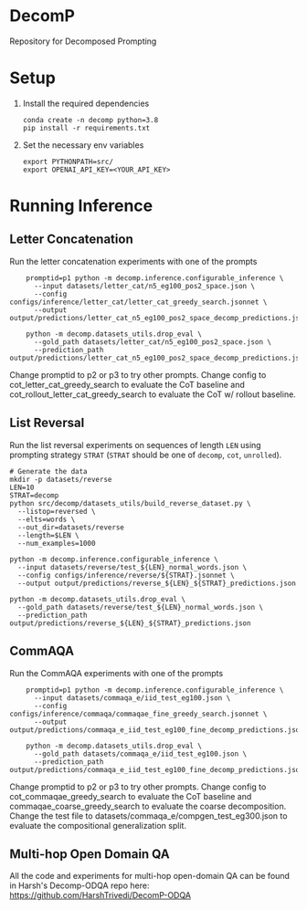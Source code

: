 # DecomP
Repository for Decomposed Prompting


# Setup

1. Install the required dependencies
    ```shell
    conda create -n decomp python=3.8
    pip install -r requirements.txt
    ```
2. Set the necessary env variables
    ```shell
    export PYTHONPATH=src/
    export OPENAI_API_KEY=<YOUR_API_KEY>
    ```

# Running Inference

## Letter Concatenation
Run the letter concatenation experiments with one of the prompts
```shell
    promptid=p1 python -m decomp.inference.configurable_inference \
      --input datasets/letter_cat/n5_eg100_pos2_space.json \
      --config configs/inference/letter_cat/letter_cat_greedy_search.jsonnet \
      --output output/predictions/letter_cat_n5_eg100_pos2_space_decomp_predictions.json
      
    python -m decomp.datasets_utils.drop_eval \
      --gold_path datasets/letter_cat/n5_eg100_pos2_space.json \
      --prediction_path output/predictions/letter_cat_n5_eg100_pos2_space_decomp_predictions.json
```

Change promptid to p2 or p3 to try other prompts. Change config to cot_letter_cat_greedy_search to
evaluate the CoT baseline and cot_rollout_letter_cat_greedy_search to evaluate the CoT w/ rollout
baseline.

## List Reversal
Run the list reversal experiments on sequences of length `LEN` 
using prompting strategy `STRAT` (`STRAT` should be one of `decomp`, `cot`, `unrolled`).
```shell
# Generate the data
mkdir -p datasets/reverse
LEN=10
STRAT=decomp
python src/decomp/datasets_utils/build_reverse_dataset.py \
  --listop=reversed \
  --elts=words \
  --out_dir=datasets/reverse
  --length=$LEN \
  --num_examples=1000

python -m decomp.inference.configurable_inference \
  --input datasets/reverse/test_${LEN}_normal_words.json \
  --config configs/inference/reverse/${STRAT}.jsonnet \
  --output output/predictions/reverse_${LEN}_${STRAT}_predictions.json
  
python -m decomp.datasets_utils.drop_eval \
  --gold_path datasets/reverse/test_${LEN}_normal_words.json \
  --prediction_path output/predictions/reverse_${LEN}_${STRAT}_predictions.json 
```

## CommAQA
Run the CommAQA experiments with one of the prompts
```shell
    promptid=p1 python -m decomp.inference.configurable_inference \
      --input datasets/commaqa_e/iid_test_eg100.json \
      --config configs/inference/commaqa/commaqae_fine_greedy_search.jsonnet \
      --output output/predictions/commaqa_e_iid_test_eg100_fine_decomp_predictions.json
      
    python -m decomp.datasets_utils.drop_eval \
      --gold_path datasets/commaqa_e/iid_test_eg100.json \
      --prediction_path output/predictions/commaqa_e_iid_test_eg100_fine_decomp_predictions.json
```

Change promptid to p2 or p3 to try other prompts. Change config to cot_commaqae_greedy_search to
evaluate the CoT baseline and commaqae_coarse_greedy_search to evaluate the coarse decomposition.
Change the test file to datasets/commaqa_e/compgen_test_eg300.json to evaluate the compositional
generalization split. 

## Multi-hop Open Domain QA
All the code and experiments for multi-hop open-domain QA can be found in Harsh's Decomp-ODQA repo here:
https://github.com/HarshTrivedi/DecomP-ODQA
